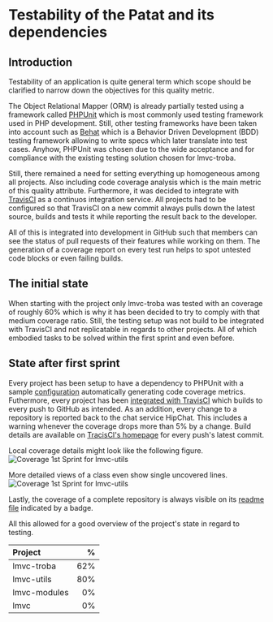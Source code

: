# Testability of the Patat and its dependencies

## Introduction

Testability of an application is quite general term which scope should be clarified to narrow down the objectives for this quality metric.

The Object Relational Mapper (ORM) is already partially tested using a framework called [PHPUnit](http://phpunit.de/manual/current/en/index.html) which is most commonly used testing framework used in PHP development. Still, other testing frameworks have been taken into account such as [Behat](http://behat.org) which is a Behavior Driven Development (BDD) testing framework allowing to write specs which later translate into test cases.
Anyhow, PHPUnit was chosen due to the wide acceptance and for compliance with the existing testing solution chosen for lmvc-troba.

Still, there remained a need for setting everything up homogeneous among all projects. Also including code coverage analysis which is the main metric of this quality attribute. Furthermore, it was decided to integrate with [TravisCI](http://travis-ci.org) as a continuos integration service. All projects had to be configured so that TravisCI on a new commit always pulls down the latest source, builds and tests it while reporting the result back to the developer.

All of this is integrated into development in GitHub such that members can see the status of pull requests of their features while working on them. The generation of a coverage report on every test run helps to spot untested code blocks or even failing builds.

## The initial state

When starting with the project only lmvc-troba was tested with an coverage of roughly 60% which is why it has been decided to try to comply with that medium coverage ratio.
Still, the testing setup was not build to be integrated with TravisCI and not replicatable in regards to other projects.
All of which embodied tasks to be solved within the first sprint and even before.

## State after first sprint

Every project has been setup to have a dependency to PHPUnit with a sample [configuration](https://github.com/SEP007/lmvc-troba/blob/master/tests/phpunit.xml) automatically generating code coverage metrics. Futhermore, every project has been [integrated with TravisCI](https://github.com/SEP007/lmvc-modules/blob/master/.travis.yml) which builds to every push to GitHub as intended. As an addition, every change to a repository is reported back to the chat service HipChat. This includes a warning whenever the coverage drops more than 5% by a change. Build details are available on [TracisCI's homepage](https://travis-ci.org/SEP007/lmvc-modules/builds) for every push's latest commit.

Local coverage details might look like the following figure.
![Coverage 1st Sprint for lmvc-utils](https://raw.github.com/SEP007/resources/master/quality-metrics/testability/resources/coverage-utils-1st-sprint.jpg)

More detailed views of a class even show single uncovered lines.
![Coverage 1st Sprint for lmvc-utils](https://raw.github.com/SEP007/resources/master/quality-metrics/testability/resources/coverage-utils-1st-sprint-details.jpg)

Lastly, the coverage of a complete repository is always visible on its [readme file](https://github.com/sep007/lmvc-troba) indicated by a badge.

All this allowed for a good overview of the project's state in regard to testing.

| Project       | %     |
| :------------ | -----:|
| lmvc-troba    |   62% |
| lmvc-utils    |   80% |
| lmvc-modules  |    0% |
| lmvc          |    0% |


